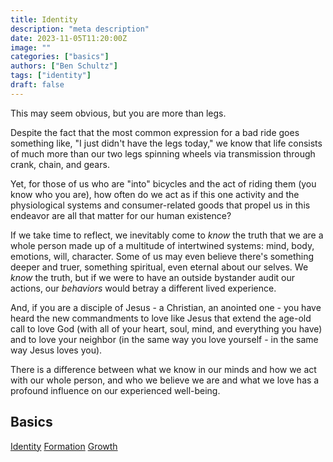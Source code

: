 ```yaml
---
title: Identity
description: "meta description"
date: 2023-11-05T11:20:00Z
image: ""
categories: ["basics"]
authors: ["Ben Schultz"]
tags: ["identity"]
draft: false
---
```


This may seem obvious, but you are more than legs.

Despite the fact that the most common expression for a bad ride goes something like, "I just didn't have the legs today," we know that life consists of much more than our two legs spinning wheels via transmission through crank, chain, and gears.

Yet, for those of us who are "into" bicycles and the act of riding them (you know who you are), how often do we act as if this one activity and the physiological systems and consumer-related goods that propel us in this endeavor are all that matter for our human existence?

If we take time to reflect, we inevitably come to _know_ the truth that we are a whole person made up of a multitude of intertwined systems: mind, body, emotions, will, character. Some of us may even believe there's something deeper and truer, something spiritual, even eternal about our selves. We _know_ the truth, but if we were to have an outside bystander audit our actions, our _behaviors_ would betray a different lived experience.

And, if you are a disciple of Jesus - a Christian, an anointed one - you have heard the new commandments to love like Jesus that extend the age-old call to love God (with all of your heart, soul, mind, and everything you have) and to love your neighbor (in the same way you love yourself - in the same way Jesus loves you).

There is a difference between what we know in our minds and how we act with our whole person, and who we believe we are and what we love has a profound influence on our experienced well-being.

## Basics

[Identity](./identity)
[Formation](./formation)
[Growth](./growth)
